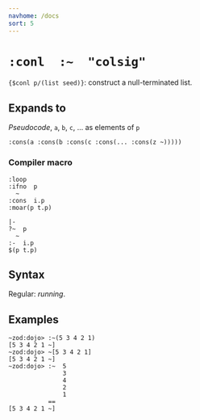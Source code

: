 ```yaml
---
navhome: /docs
sort: 5
---
```


# `:conl  :~  "colsig"`

`{$conl p/(list seed)}`: construct a null-terminated list.

## Expands to

*Pseudocode*, `a`, `b`, `c`, ... as elements of `p`

```
:cons(a :cons(b :cons(c :cons(... :cons(z ~)))))
```

### Compiler macro

```
:loop
:ifno  p
  ~
:cons  i.p
:moar(p t.p)
```

```
|-
?~  p
  ~
:-  i.p
$(p t.p)
```

## Syntax

Regular: *running*.

## Examples

```
~zod:dojo> :~(5 3 4 2 1)
[5 3 4 2 1 ~]
~zod:dojo> ~[5 3 4 2 1]
[5 3 4 2 1 ~]
~zod:dojo> :~  5
               3
               4
               2
               1
           ==
[5 3 4 2 1 ~]
```

